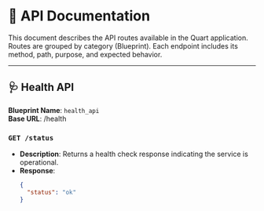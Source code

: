 # 📘 API Documentation

This document describes the API routes available in the Quart application. Routes are grouped by category (Blueprint). Each endpoint includes its method, path, purpose, and expected behavior.

---

## 🩺 Health API

**Blueprint Name**: `health_api`  
**Base URL**: /health

### `GET /status`

- **Description**: Returns a health check response indicating the service is operational.
- **Response**:
  ```json
  {
    "status": "ok"
  }
  